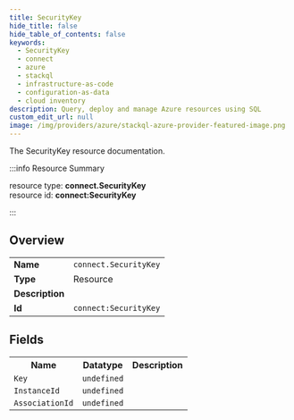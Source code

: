 ```yaml
---
title: SecurityKey
hide_title: false
hide_table_of_contents: false
keywords:
  - SecurityKey
  - connect
  - azure
  - stackql
  - infrastructure-as-code
  - configuration-as-data
  - cloud inventory
description: Query, deploy and manage Azure resources using SQL
custom_edit_url: null
image: /img/providers/azure/stackql-azure-provider-featured-image.png
---
```

The SecurityKey resource documentation.

:::info Resource Summary

<div class="row">
<div class="providerDocColumn">
<span>resource type:&nbsp;<b>connect.SecurityKey</b></span><br />
<span>resource id:&nbsp;<b>connect:SecurityKey</b></span><br />
</div>
</div>

:::

## Overview
<table><tbody>
<tr><td><b>Name</b></td><td><code>connect.SecurityKey</code></td></tr>
<tr><td><b>Type</b></td><td>Resource</td></tr>
<tr><td><b>Description</b></td><td></td></tr>
<tr><td><b>Id</b></td><td><code>connect:SecurityKey</code></td></tr>
</tbody></table>

## Fields
<table><tbody>
<tr><th>Name</th><th>Datatype</th><th>Description</th></tr>
<tr><td><code>Key</code></td><td><code>undefined</code></td><td></td></tr><tr><td><code>InstanceId</code></td><td><code>undefined</code></td><td></td></tr><tr><td><code>AssociationId</code></td><td><code>undefined</code></td><td></td></tr>
</tbody></table>